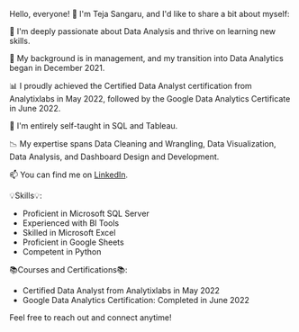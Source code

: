 Hello, everyone! 👋 I'm Teja Sangaru, and I'd like to share a bit about myself:

👀 I'm deeply passionate about Data Analysis and thrive on learning new skills.

💉 My background is in management, and my transition into Data Analytics began in December 2021.

📊 I proudly achieved the Certified Data Analyst certification from Analytixlabs in May 2022, followed by the Google Data Analytics Certificate in June 2022.

🌱 I'm entirely self-taught in SQL and Tableau.

📉 My expertise spans Data Cleaning and Wrangling, Data Visualization, Data Analysis, and Dashboard Design and Development.

📫 You can find me on [LinkedIn](https://www.linkedin.com/in/tejasangaru/).

💡Skills💡:

- Proficient in Microsoft SQL Server
- Experienced with BI Tools
- Skilled in Microsoft Excel
- Proficient in Google Sheets
- Competent in Python

📚Courses and Certifications📚:

- Certified Data Analyst from Analytixlabs in May 2022
- Google Data Analytics Certification: Completed in June 2022

Feel free to reach out and connect anytime!
 
